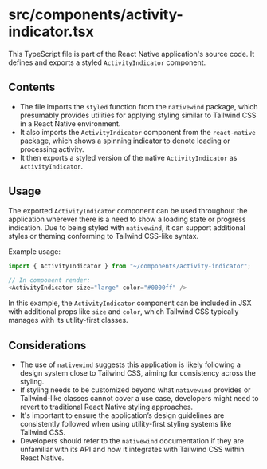 # src/components/activity-indicator.tsx

This TypeScript file is part of the React Native application's source code. It defines and exports a styled `ActivityIndicator` component.

## Contents

- The file imports the `styled` function from the `nativewind` package, which presumably provides utilities for applying styling similar to Tailwind CSS in a React Native environment.
- It also imports the `ActivityIndicator` component from the `react-native` package, which shows a spinning indicator to denote loading or processing activity.
- It then exports a styled version of the native `ActivityIndicator` as `ActivityIndicator`.

## Usage

The exported `ActivityIndicator` component can be used throughout the application wherever there is a need to show a loading state or progress indication. Due to being styled with `nativewind`, it can support additional styles or theming conforming to Tailwind CSS-like syntax.

Example usage:
```javascript
import { ActivityIndicator } from "~/components/activity-indicator";

// In component render:
<ActivityIndicator size="large" color="#0000ff" />
```

In this example, the `ActivityIndicator` component can be included in JSX with additional props like `size` and `color`, which Tailwind CSS typically manages with its utility-first classes.

## Considerations

- The use of `nativewind` suggests this application is likely following a design system close to Tailwind CSS, aiming for consistency across the styling.
- If styling needs to be customized beyond what `nativewind` provides or Tailwind-like classes cannot cover a use case, developers might need to revert to traditional React Native styling approaches.
- It's important to ensure the application’s design guidelines are consistently followed when using utility-first styling systems like Tailwind CSS.
- Developers should refer to the `nativewind` documentation if they are unfamiliar with its API and how it integrates with Tailwind CSS within React Native.